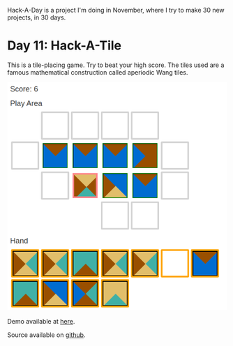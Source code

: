 Hack-A-Day is a project I'm doing in November, where I try to make 30 new projects, in 30 days.

# Day 11: Hack-A-Tile

This is a tile-placing game. Try to beat your high score. The tiles used are a famous mathematical construction called aperiodic Wang tiles.

![Screenshot](screenshot.png)

Demo available at [here](https://tilde.za3k.com/hackaday/machine).

Source available on [github](https://github.com/za3k/day11_tile).
